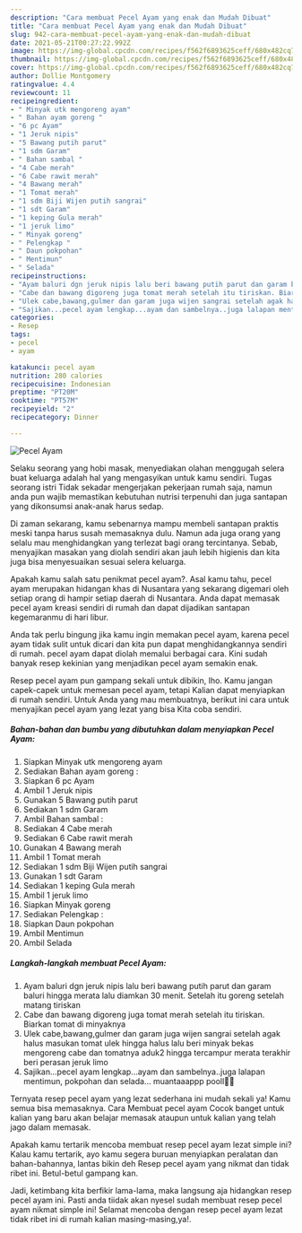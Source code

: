 ```yaml
---
description: "Cara membuat Pecel Ayam yang enak dan Mudah Dibuat"
title: "Cara membuat Pecel Ayam yang enak dan Mudah Dibuat"
slug: 942-cara-membuat-pecel-ayam-yang-enak-dan-mudah-dibuat
date: 2021-05-21T00:27:22.992Z
image: https://img-global.cpcdn.com/recipes/f562f6893625ceff/680x482cq70/pecel-ayam-foto-resep-utama.jpg
thumbnail: https://img-global.cpcdn.com/recipes/f562f6893625ceff/680x482cq70/pecel-ayam-foto-resep-utama.jpg
cover: https://img-global.cpcdn.com/recipes/f562f6893625ceff/680x482cq70/pecel-ayam-foto-resep-utama.jpg
author: Dollie Montgomery
ratingvalue: 4.4
reviewcount: 11
recipeingredient:
- " Minyak utk mengoreng ayam"
- " Bahan ayam goreng "
- "6 pc Ayam"
- "1 Jeruk nipis"
- "5 Bawang putih parut"
- "1 sdm Garam"
- " Bahan sambal "
- "4 Cabe merah"
- "6 Cabe rawit merah"
- "4 Bawang merah"
- "1 Tomat merah"
- "1 sdm Biji Wijen putih sangrai"
- "1 sdt Garam"
- "1 keping Gula merah"
- "1 jeruk limo"
- " Minyak goreng"
- " Pelengkap "
- " Daun pokpohan"
- " Mentimun"
- " Selada"
recipeinstructions:
- "Ayam baluri dgn jeruk nipis lalu beri bawang putih parut dan garam baluri hingga merata lalu diamkan 30 menit. Setelah itu goreng setelah matang tiriskan"
- "Cabe dan bawang digoreng juga tomat merah setelah itu tiriskan. Biarkan tomat di minyaknya"
- "Ulek cabe,bawang,gulmer dan garam juga wijen sangrai setelah agak halus masukan tomat ulek hingga halus lalu beri minyak bekas mengoreng cabe dan tomatnya aduk2 hingga tercampur merata terakhir beri perasan jeruk limo"
- "Sajikan...pecel ayam lengkap...ayam dan sambelnya..juga lalapan mentimun, pokpohan dan selada... muantaaappp pooll🤤🤩"
categories:
- Resep
tags:
- pecel
- ayam

katakunci: pecel ayam 
nutrition: 280 calories
recipecuisine: Indonesian
preptime: "PT20M"
cooktime: "PT57M"
recipeyield: "2"
recipecategory: Dinner

---
```



![Pecel Ayam](https://img-global.cpcdn.com/recipes/f562f6893625ceff/680x482cq70/pecel-ayam-foto-resep-utama.jpg)

Selaku seorang yang hobi masak, menyediakan olahan menggugah selera buat keluarga adalah hal yang mengasyikan untuk kamu sendiri. Tugas seorang istri Tidak sekadar mengerjakan pekerjaan rumah saja, namun anda pun wajib memastikan kebutuhan nutrisi terpenuhi dan juga santapan yang dikonsumsi anak-anak harus sedap.

Di zaman  sekarang, kamu sebenarnya mampu membeli santapan praktis meski tanpa harus susah memasaknya dulu. Namun ada juga orang yang selalu mau menghidangkan yang terlezat bagi orang tercintanya. Sebab, menyajikan masakan yang diolah sendiri akan jauh lebih higienis dan kita juga bisa menyesuaikan sesuai selera keluarga. 



Apakah kamu salah satu penikmat pecel ayam?. Asal kamu tahu, pecel ayam merupakan hidangan khas di Nusantara yang sekarang digemari oleh setiap orang di hampir setiap daerah di Nusantara. Anda dapat memasak pecel ayam kreasi sendiri di rumah dan dapat dijadikan santapan kegemaranmu di hari libur.

Anda tak perlu bingung jika kamu ingin memakan pecel ayam, karena pecel ayam tidak sulit untuk dicari dan kita pun dapat menghidangkannya sendiri di rumah. pecel ayam dapat diolah memalui berbagai cara. Kini sudah banyak resep kekinian yang menjadikan pecel ayam semakin enak.

Resep pecel ayam pun gampang sekali untuk dibikin, lho. Kamu jangan capek-capek untuk memesan pecel ayam, tetapi Kalian dapat menyiapkan di rumah sendiri. Untuk Anda yang mau membuatnya, berikut ini cara untuk menyajikan pecel ayam yang lezat yang bisa Kita coba sendiri.

<!--inarticleads1-->

##### Bahan-bahan dan bumbu yang dibutuhkan dalam menyiapkan Pecel Ayam:

1. Siapkan  Minyak utk mengoreng ayam
1. Sediakan  Bahan ayam goreng :
1. Siapkan 6 pc Ayam
1. Ambil 1 Jeruk nipis
1. Gunakan 5 Bawang putih parut
1. Sediakan 1 sdm Garam
1. Ambil  Bahan sambal :
1. Sediakan 4 Cabe merah
1. Sediakan 6 Cabe rawit merah
1. Gunakan 4 Bawang merah
1. Ambil 1 Tomat merah
1. Sediakan 1 sdm Biji Wijen putih sangrai
1. Gunakan 1 sdt Garam
1. Sediakan 1 keping Gula merah
1. Ambil 1 jeruk limo
1. Siapkan  Minyak goreng
1. Sediakan  Pelengkap :
1. Siapkan  Daun pokpohan
1. Ambil  Mentimun
1. Ambil  Selada




<!--inarticleads2-->

##### Langkah-langkah membuat Pecel Ayam:

1. Ayam baluri dgn jeruk nipis lalu beri bawang putih parut dan garam baluri hingga merata lalu diamkan 30 menit. Setelah itu goreng setelah matang tiriskan
1. Cabe dan bawang digoreng juga tomat merah setelah itu tiriskan. Biarkan tomat di minyaknya
1. Ulek cabe,bawang,gulmer dan garam juga wijen sangrai setelah agak halus masukan tomat ulek hingga halus lalu beri minyak bekas mengoreng cabe dan tomatnya aduk2 hingga tercampur merata terakhir beri perasan jeruk limo
1. Sajikan...pecel ayam lengkap...ayam dan sambelnya..juga lalapan mentimun, pokpohan dan selada... muantaaappp pooll🤤🤩




Ternyata resep pecel ayam yang lezat sederhana ini mudah sekali ya! Kamu semua bisa memasaknya. Cara Membuat pecel ayam Cocok banget untuk kalian yang baru akan belajar memasak ataupun untuk kalian yang telah jago dalam memasak.

Apakah kamu tertarik mencoba membuat resep pecel ayam lezat simple ini? Kalau kamu tertarik, ayo kamu segera buruan menyiapkan peralatan dan bahan-bahannya, lantas bikin deh Resep pecel ayam yang nikmat dan tidak ribet ini. Betul-betul gampang kan. 

Jadi, ketimbang kita berfikir lama-lama, maka langsung aja hidangkan resep pecel ayam ini. Pasti anda tiidak akan nyesel sudah membuat resep pecel ayam nikmat simple ini! Selamat mencoba dengan resep pecel ayam lezat tidak ribet ini di rumah kalian masing-masing,ya!.

